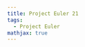 ```yaml
---
title: Project Euler 21
tags:
  - Project Euler
mathjax: true
---
```

<escape><!-- more --></escape>


